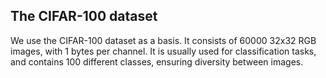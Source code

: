 ## The CIFAR-100 dataset

We use the CIFAR-100 dataset as a basis. It consists of 60000 32x32 RGB images, with 1 bytes per channel. It is usually used for classification tasks, and contains 100 different classes, ensuring diversity between images.